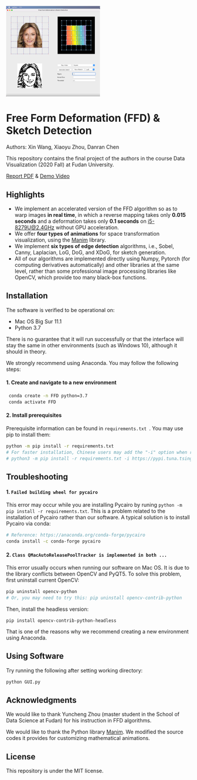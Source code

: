 <img src="README.assets/GUI_image.png" alt="GUI_image" style="zoom:25%;" />

# Free Form Deformation (FFD) & Sketch Detection

Authors: Xin Wang, Xiaoyu Zhou, Danran Chen

This repository contains the final project of the authors in the course Data Visualization (2020 Fall) at Fudan University.

[Report PDF](https://github.com/lsDrizzle/FreeFormDeformation-SketchDetection/blob/main/%E5%9B%BE%E5%83%8F%E5%AE%9E%E6%97%B6%E9%9D%9E%E5%88%9A%E6%80%A7%E5%BD%A2%E5%8F%98%E5%92%8C%E8%8D%89%E5%9B%BE%E7%94%9F%E6%88%90.pdf)   &   [Demo Video](https://github.com/lsDrizzle/FreeFormDeformation-SketchDetection/blob/main/GUI%E6%BC%94%E7%A4%BA.mov)

## Highlights

- We implement an accelerated version of the FFD algorithm so as to warp images **in real time**, in which a reverse mapping takes only **0.015 seconds** and a deformation takes only **0.1 seconds** on i5-8279U@2.4GHz without GPU acceleration.
- We offer **four types of animations** for space transformation visualization, using the [Manim](https://github.com/3b1b/manim) library.
- We implement **six types of edge detection** algorithms, i.e., Sobel, Canny, Laplacian, LoG, DoG, and XDoG, for sketch generation.
- All of our algorithms are implemented directly using Numpy, Pytorch (for computing derivatives automatically) and other libraries at the same level, rather than some professional image processing libraries like OpenCV, which provide too many black-box functions.

## Installation

The software is verified to be operational on: 

- Mac OS Big Sur 11.1 
- Python 3.7

There is no guarantee that it will run successfully or that the interface will stay the same in other environments (such as Windows 10), although it should in theory.

We strongly recommend using Anaconda. You may follow the following steps:

#### 1. Create and navigate to a new environment

```bash
 conda create -n FFD python=3.7
 conda activate FFD
```

#### 2. Install prerequisites

Prerequisite information can be found in `requirements.txt `. You may use pip to install them:

```bash
python -m pip install -r requirements.txt
# For faster installation, Chinese users may add the "-i" option when runing pip:
# python3 -m pip install -r requirements.txt -i https://pypi.tuna.tsinghua.edu.cn/simple
```

## Troubleshooting

#### 1. `Failed building wheel for pycairo`

This error may occur while you are installing Pycairo by runing `python -m pip install -r requirements.txt`. This is a problem related to the installation of Pycairo rather than our software. A typical solution is to install Pycairo via conda:

```bash
# Reference: https://anaconda.org/conda-forge/pycairo
conda install -c conda-forge pycairo
```

#### 2. `Class QMacAutoReleasePoolTracker is implemented in both ...`

This error usually occurs when running our software on Mac OS. It is due to the library conflicts between OpenCV and PyQT5. To solve this problem, first uninstall current OpenCV:

```bash
pip uninstall opencv-python
# Or, you may need to try this: pip uninstall opencv-contrib-python
```

Then, install the headless version:

```
pip install opencv-contrib-python-headless
```

That is one of the reasons why we recommend creating a new environment using Anaconda.

## Using Software

Try running the following after setting working directory:
```sh
python GUI.py
```
## Acknowledgments

We would like to thank Yuncheng Zhou (master student in the School of Data Science at Fudan) for his instruction in FFD algorithms.

We would like to thank the Python library [Manim](https://github.com/3b1b/manim). We modified the source codes it provides for customizing mathematical animations.

## License

This repository is under the MIT license.
